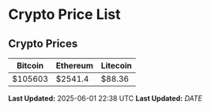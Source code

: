 # Crypto Price List

## Crypto Prices
| Bitcoin | Ethereum | Litecoin |
| ------- | -------- | -------- |
| $105603 | $2541.4 | $88.36 |
**Last Updated:** 2025-06-01 22:38 UTC
**Last Updated:** $DATE$
